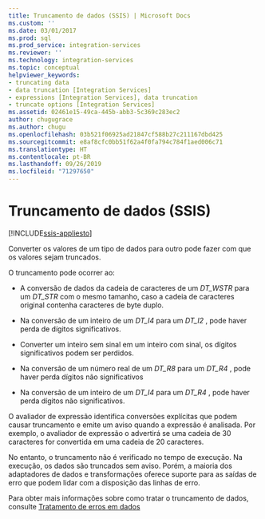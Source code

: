 ```yaml
---
title: Truncamento de dados (SSIS) | Microsoft Docs
ms.custom: ''
ms.date: 03/01/2017
ms.prod: sql
ms.prod_service: integration-services
ms.reviewer: ''
ms.technology: integration-services
ms.topic: conceptual
helpviewer_keywords:
- truncating data
- data truncation [Integration Services]
- expressions [Integration Services], data truncation
- truncate options [Integration Services]
ms.assetid: 02461e15-49ca-445b-abb3-5c369c283ec2
author: chugugrace
ms.author: chugu
ms.openlocfilehash: 03b521f06925ad21847cf588b27c211167dbd425
ms.sourcegitcommit: e8af8cfc0bb51f62a4f0fa794c784f1aed006c71
ms.translationtype: HT
ms.contentlocale: pt-BR
ms.lasthandoff: 09/26/2019
ms.locfileid: "71297650"
---
```

# <a name="data-truncation-ssis"></a>Truncamento de dados (SSIS)

[!INCLUDE[ssis-appliesto](../../includes/ssis-appliesto-ssvrpluslinux-asdb-asdw-xxx.md)]


  Converter os valores de um tipo de dados para outro pode fazer com que os valores sejam truncados.  
  
 O truncamento pode ocorrer ao:  
  
-   A conversão de dados da cadeia de caracteres de um *DT_WSTR* para um *DT_STR* com o mesmo tamanho, caso a cadeia de caracteres original contenha caracteres de byte duplo.  
  
-   Na conversão de um inteiro de um *DT_I4* para um *DT_I2* , pode haver perda de dígitos significativos.  
  
-   Converter um inteiro sem sinal em um inteiro com sinal, os dígitos significativos podem ser perdidos.  
  
-   Na conversão de um número real de um *DT_R8* para um *DT_R4* , pode haver perda dígitos não significativos  
  
-   Na conversão de um inteiro de um *DT_I4* para um *DT_R4* , pode haver perda dígitos não significativos.  
  
 O avaliador de expressão identifica conversões explícitas que podem causar truncamento e emite um aviso quando a expressão é analisada. Por exemplo, o avaliador de expressão o advertirá se uma cadeia de 30 caracteres for convertida em uma cadeia de 20 caracteres.  
  
 No entanto, o truncamento não é verificado no tempo de execução. Na execução, os dados são truncados sem aviso. Porém, a maioria dos adaptadores de dados e transformações oferece suporte para as saídas de erro que podem lidar com a disposição das linhas de erro.  
  
 Para obter mais informações sobre como tratar o truncamento de dados, consulte [Tratamento de erros em dados](../../integration-services/data-flow/error-handling-in-data.md)  
  
  
